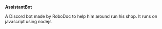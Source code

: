 **AssistantBot**

A Discord bot made by RoboDoc to help him around run his shop. It runs on javascript using nodejs
